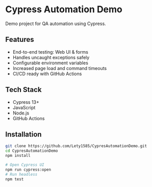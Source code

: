 # Cypress Automation Demo

Demo project for QA automation using Cypress.

## Features
- End-to-end testing: Web UI & forms
- Handles uncaught exceptions safely
- Configurable environment variables
- Increased page load and command timeouts
- CI/CD ready with GitHub Actions

## Tech Stack
- Cypress 13+
- JavaScript
- Node.js
- GitHub Actions

## Installation
```bash
git clone https://github.com/Lety1585/CypresAutomationDemo.git
cd CypresAutomationDemo
npm install

# Open Cypress UI
npm run cypress:open
# Run headless
npm test